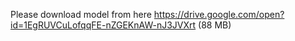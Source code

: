Please download model from here https://drive.google.com/open?id=1EgRUVCuLofqqFE-nZGEKnAW-nJ3JVXrt (88 MB)
